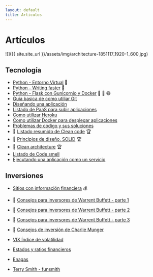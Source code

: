 ```yaml
---
layout: default
title: Articulos
---
```


# Artículos

![]({{ site.site_url }}/assets/img/architecture-1851117_1920-1_600.jpg)

## Tecnología

* [Python - Entorno Virtual](articulos/python-entorno-virtual.md) :snake:
* [Python - Writing faster](articulos/written-faster-python.md) :snake:
* [Python - Flask con Gunicornio y Docker](articulos/python-flask-gunicorn-docker.md) :snake: :muscle: :smile:
* [Guia basica de como utiliar Git](articulos/trabajando-con-github.md)
* [Diseñando una aplicación](articulos/disenando-una-aplicacion.md)
* [Listado de PaaS para subir aplicaciones](articulos/algunos-paas-para-nuestras-aplicaciones.md)
* [Como utilizar Heroku](articulos/usando-heroku-para-nuestras-aplicaciones.md)
* [Como utilizar Docker para desplegar aplicaciones](articulos/desplegando-aplicaciones-con-docker.md)
* [Problemas de código y sus soluciones](articulos/problemas-y-soluciones.md)
* :dart: [Listado resumido de Clean code](articulos/clean-code.md) :trophy:
* :dart: [Principios de diseño. SOLID](articulos/) :trophy:
* :dart: [Clean architecture](articulos/) :trophy:
* [Listado de Code smell](articulos/lista-de-code-smells.md)
* [Ejecutando una aplicación como un servicio](articulos/ejecutando-aplicacion-como-un-servicio.md)

## Inversiones

* [Sitios con información financiera](articulos/inversiones/sitios-con-informacion-financiera.md) :moneybag:

* :dart: [Consejos para inversores de Warrent Buffett - parte 1](articulos/inversiones/warrent-buffet-consejos-de-inversion-parte1.md)
* :dart: [Consejos para inversores de Warrent Buffett - parte 2](articulos/inversiones/warrent-buffet-consejos-de-inversion-parte2.md)
* :dart: [Consejos para inversores de Warrent Buffett - parte 3](articulos/inversiones/warrent-buffet-consejos-de-inversion-parte3.md)
* :dart: [Consejos de inversión de Charlie Munger](articulos/inversiones/charlie-munger-consejos-de-inversion.md)
* [VIX Índice de volatilidad](articulos/inversiones/VIX-indice-volatilidad.md)
* [Estados y ratios financieros](articulos/inversiones/ratios-financieros-y-estados-financieros.md)
* [Enagas](articulos/negocios/enagas.md)
* [Terry Smith - funsmith](articulos/negocios/terry-smith-funsmith.md)
